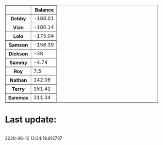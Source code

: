 <table border="1" class="dataframe">
  <thead>
    <tr style="text-align: right;">
      <th></th>
      <th>Balance</th>
    </tr>
  </thead>
  <tbody>
    <tr>
      <th>Debby</th>
      <td>-188.01</td>
    </tr>
    <tr>
      <th>Vian</th>
      <td>-180.14</td>
    </tr>
    <tr>
      <th>Lolo</th>
      <td>-175.04</td>
    </tr>
    <tr>
      <th>Samson</th>
      <td>-156.39</td>
    </tr>
    <tr>
      <th>Dickson</th>
      <td>-38</td>
    </tr>
    <tr>
      <th>Sammy</th>
      <td>-4.74</td>
    </tr>
    <tr>
      <th>Roy</th>
      <td>7.5</td>
    </tr>
    <tr>
      <th>Nathan</th>
      <td>142.06</td>
    </tr>
    <tr>
      <th>Terry</th>
      <td>281.42</td>
    </tr>
    <tr>
      <th>Sammas</th>
      <td>311.34</td>
    </tr>
  </tbody>
</table><H1>Last update:</h1><br>2020-06-12 13:34:19.912737